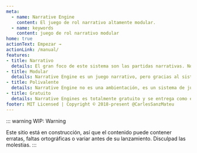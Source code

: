 ```yaml
---
meta:
  - name: Narrative Engine
    content: El juego de rol narrativo altamente modular.
  - name: keywords
    content: juego de rol narrativo modular
home: true
actionText: Empezar →
actionLink: /manual/
features:
- title: Narrativo
  details: El gran foco de este sistema son las partidas narrativas. No tendrás que preocuparte de nada más que de crear una partida altamente inmersiva, Narrative Engine se encarga del resto de cosas por ti para que lo demás sea fácil.
- title: Modular
  details: Narrative Engine es un juego narrativo, pero gracias al sistema de modulos, podrás repartir estopa a toda la mazmorra antes de que el master acabe contigo o implementar todo lo necesario para tu partida sci-fi.
- title: Polivalente
  details: Narrative Engine no es una ambientación, es un sistema de juego y viene de serie con todo lo necesario para jugar en cualquier mundo que le plantees. Te retamos a verificar lo solido que es incluyendo todas las ambientaciones que se te ocurran en una sola partida.
- title: Gratuito
  details: Narrative Engines es totalmente gratuito y se entrega como és. Además, incluye y con el tiempo cada vez más, campañas y partidas para poder disfrutar del sisterma de juego y conocerlo en profunidad.
footer: MIT Licensed | Copyright © 2018-present @CarlesSanzMateu
---
```

::: warning
WIP: Warning

Este sitio está en construcción, así que el contenido puede contener erratas, faltas ortográficas o variar antes de su lanzamiento. Disculpad las molestias.
:::
